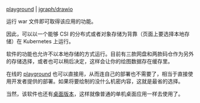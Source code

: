 
[play]: https://app.diagrams.net/
[repo]: https://github.com/jgraph/drawio.git

[desktop-releases]: https://github.com/jgraph/drawio-desktop/releases


[playground][play] | [jgraph/drawio][repo]

运行 war 文件即可取得该应用的功能。

因此，可以以一个能够 CSI 的分布式或者对象存储为背靠（页面上要选择本地存储）在 Kubernetes 上运行。

软件的功能也允许不以本地存储的方式运行。目前有三款网盘和两款码仓作为另外的存储选择，或者也可以稍后决定，这样会让你的绘图数据存在缓存里。

在线的 [playground][play] 也可以直接用，从而连自己的部署也不需要了，相当于直接使用开发者提供的部署。如果将要绘制的没什么机密内容，这就是最省的选择。

当然，该软件也还有[桌面版本][desktop-releases]，这样就像普通的单机桌面应用一样去使用了。
